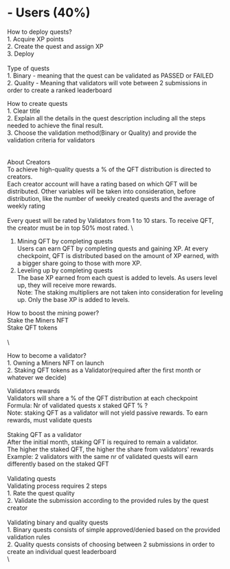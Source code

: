 # - Users (40%)

How to deploy quests?\
1\. Acquire XP points \
2\. Create the quest and assign XP\
3\. Deploy\
\
Type of quests\
1\. Binary - meaning that the quest can be validated as PASSED or FAILED\
2\. Quality - Meaning that validators will vote between 2 submissions in order to create a ranked leaderboard



How to create quests\
1\. Clear title\
2\. Explain all the details in the quest description including all the steps needed to achieve the final result.\
3\. Choose the validation method(Binary or Quality) and provide the validation criteria for validators\
\
\
About Creators\
To achieve high-quality quests a % of the QFT distribution is directed to creators.\
Each creator account will have a rating based on which QFT will be distributed. Other variables will be taken into consideration, before distribution, like the number of weekly created quests and the average of weekly rating \
\
Every quest will be rated by Validators from 1 to 10 stars. To receive QFT, the creator must be in top 50% most rated. \






1. Mining QFT by completing quests\
   Users can earn QFT by completing quests and gaining XP. At every checkpoint, QFT is distributed based on the amount of XP earned, with a bigger share going to those with more XP.
2. Leveling up by completing quests\
   The base XP earned from each quest is added to levels. As users level up, they will receive more rewards.\
   Note: The staking multipliers are not taken into consideration for leveling up. Only the base XP is added to levels.

How to boost the mining power?\
Stake the Miners NFT\
Stake QFT tokens\
\
\


How to become a validator?\
1\. Owning a Miners NFT on launch\
2\. Staking QFT tokens as a Validator(required after the first month or whatever we decide)

Validators rewards\
Validators will share a % of the QFT distribution at each checkpoint\
Formula: Nr of validated quests x staked QFT % ?\
Note: staking QFT as a validator will not yield passive rewards. To earn rewards, must validate quests\
\
Staking QFT as a validator\
After the initial month, staking QFT is required to remain a validator. \
The higher the staked QFT, the higher the share from validators' rewards\
Example: 2 validators with the same nr of validated quests will earn differently based on the staked QFT\
\
Validating quests\
Validating process requires 2 steps\
1\. Rate the quest quality\
2\. Validate the submission according to the provided rules by the quest creator\
\
Validating binary and quality quests\
1\. Binary quests consists of simple approved/denied based on the provided validation rules\
2\. Quality quests consists of choosing between 2 submissions in order to create an individual quest leaderboard\
\
